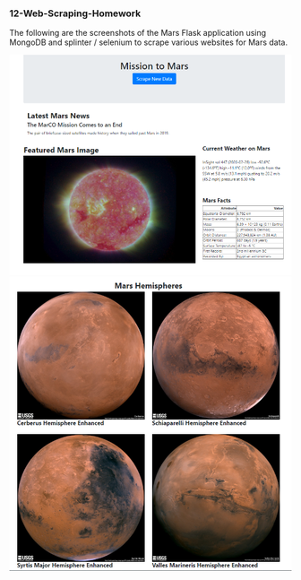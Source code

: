 ### 12-Web-Scraping-Homework

The following are the screenshots of the Mars Flask application using MongoDB and splinter / selenium to scrape various websites for Mars data.

<img src="https://github.com/tedi529/12-Web-Scraping-Homework/blob/master/Missions_to_Mars/screenshots/Capture1.PNG">

<img src="https://github.com/tedi529/12-Web-Scraping-Homework/blob/master/Missions_to_Mars/screenshots/Capture2.PNG">          
   
